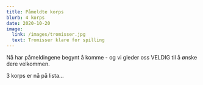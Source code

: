```yaml
---
title: Påmeldte korps
blurb: 4 korps
date: 2020-10-20
image:
  link: /images/tromisser.jpg
  text: Tromisser klare for spilling
---
```

Nå har påmeldingene begynt å komme - og vi gleder oss VELDIG til å ønske dere velkommen.

3 korps er nå på lista...